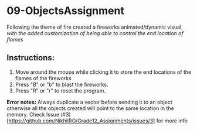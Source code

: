# 09-ObjectsAssignment

Following the theme of fire created a fireworks animated/dynamic visual, *with the added customization of being able to control the end location of flames*

## Instructions:
1. Move around the mouse while clicking it to store the end locations of the flames of the fireworks
2. Press "B" or "b" to blast the fireworks.
3. Press "R" or "r" to reset the program.

**Error notes:**
Always duplicate a vector before sending it to an object otherwise all the objects created will point to the same location in the memory. Check Issue (#3)[https://github.com/NikhilRO/Grade12_Assignments/issues/3] for more info
